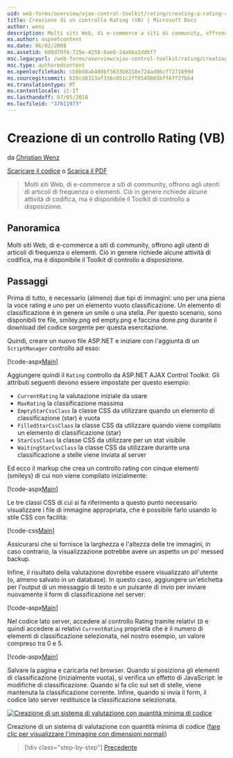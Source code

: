 ```yaml
---
uid: web-forms/overview/ajax-control-toolkit/rating/creating-a-rating-control-vb
title: Creazione di un controllo Rating (VB) | Microsoft Docs
author: wenz
description: Molti siti Web, di e-commerce a siti di community, offrono agli utenti di articoli di frequenza o elementi. Ciò in genere richiede alcune attività di codifica, ma non è disponibile il...
ms.author: aspnetcontent
ms.date: 06/02/2008
ms.assetid: 6d0d70f4-725e-4258-8ae8-24a6ba1ddbf7
msc.legacyurl: /web-forms/overview/ajax-control-toolkit/rating/creating-a-rating-control-vb
msc.type: authoredcontent
ms.openlocfilehash: cb8bd8ab400bf5633b8218e724ad86cf7271699d
ms.sourcegitcommit: b28cd0313af316c051c2ff8549865bff67f2fbb4
ms.translationtype: MT
ms.contentlocale: it-IT
ms.lasthandoff: 07/05/2018
ms.locfileid: "37811973"
---
```

<a name="creating-a-rating-control-vb"></a>Creazione di un controllo Rating (VB)
====================
da [Christian Wenz](https://github.com/wenz)

[Scaricare il codice](http://download.microsoft.com/download/9/3/f/93f8daea-bebd-4821-833b-95205389c7d0/rating0.vb.zip) o [Scarica il PDF](http://download.microsoft.com/download/2/d/c/2dc10e34-6983-41d4-9c08-f78f5387d32b/rating0VB.pdf)

> Molti siti Web, di e-commerce a siti di community, offrono agli utenti di articoli di frequenza o elementi. Ciò in genere richiede alcune attività di codifica, ma è disponibile il Toolkit di controllo a disposizione.


## <a name="overview"></a>Panoramica

Molti siti Web, di e-commerce a siti di community, offrono agli utenti di articoli di frequenza o elementi. Ciò in genere richiede alcune attività di codifica, ma è disponibile il Toolkit di controllo a disposizione.

## <a name="steps"></a>Passaggi

Prima di tutto, è necessario (almeno) due tipi di immagini: uno per una piena la voce rating e uno per un elemento vuoto classificazione. Un elemento di classificazione è in genere un smile o una stella. Per questo scenario, sono disponibili tre file, smiley.png ed empty.png e faccina done.png durante il download del codice sorgente per questa esercitazione.

Quindi, creare un nuovo file ASP.NET e iniziare con l'aggiunta di un `ScriptManager` controllo ad esso:

[!code-aspx[Main](creating-a-rating-control-vb/samples/sample1.aspx)]

Aggiungere quindi il `Rating` controllo da ASP.NET AJAX Control Toolkit. Gli attributi seguenti devono essere impostate per questo esempio:

- `CurrentRating` la valutazione iniziale da usare
- `MaxRating` la classificazione massima
- `EmptyStarCssClass` la classe CSS da utilizzare quando un elemento di classificazione (star) è vuota
- `FilledStarCssClass` la classe CSS da utilizzare quando viene compilato un elemento di classificazione (star)
- `StarCssClass` la classe CSS da utilizzare per un stat visibile
- `WaitingStarCssClass` la classe CSS da utilizzare durante una classificazione a stelle viene inviata al server

Ed ecco il markup che crea un controllo rating con cinque elementi (smileys) di cui non viene compilato inizialmente:

[!code-aspx[Main](creating-a-rating-control-vb/samples/sample2.aspx)]

Le tre classi CSS di cui si fa riferimento a questo punto necessario visualizzare i file di immagine appropriata, che è possibile farlo usando lo stile CSS con facilità:

[!code-css[Main](creating-a-rating-control-vb/samples/sample3.css)]

Assicurarsi che si fornisce la larghezza e l'altezza delle tre immagini, in caso contrario, la visualizzazione potrebbe avere un aspetto un po' messed backup.

Infine, il risultato della valutazione dovrebbe essere visualizzato all'utente (o, almeno salvato in un database). In questo caso, aggiungere un'etichetta per l'output di un messaggio di testo e un pulsante di invio per inviare nuovamente il form di classificazione nel server:

[!code-aspx[Main](creating-a-rating-control-vb/samples/sample4.aspx)]

Nel codice lato server, accedere al controllo Rating tramite relativi `ID` e quindi accedere ai relativi `CurrentRating` proprietà che è il numero di elementi di classificazione selezionata, nel nostro esempio, un valore compreso tra 0 e 5.

[!code-aspx[Main](creating-a-rating-control-vb/samples/sample5.aspx)]

Salvare la pagina e caricarla nel browser. Quando si posiziona gli elementi di classificazione (inizialmente vuota), si verifica un effetto di JavaScript: le modifiche di classificazione. Quando si fa clic sul set di stelle, viene mantenuta la classificazione corrente. Infine, quando si invia il form, il codice lato server restituisce la classificazione selezionata.


[![Creazione di un sistema di valutazione con quantità minima di codice](creating-a-rating-control-vb/_static/image2.png)](creating-a-rating-control-vb/_static/image1.png)

Creazione di un sistema di valutazione con quantità minima di codice ([fare clic per visualizzare l'immagine con dimensioni normali](creating-a-rating-control-vb/_static/image3.png))

> [!div class="step-by-step"]
> [Precedente](creating-a-rating-control-cs.md)
